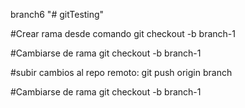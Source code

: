 branch6
"# gitTesting" 

#Crear rama desde comando
git checkout -b branch-1

#Cambiarse de rama
git checkout -b branch-1

#subir cambios al repo remoto: 
git push origin branch

#Cambiarse de rama
git checkout -b branch-1
